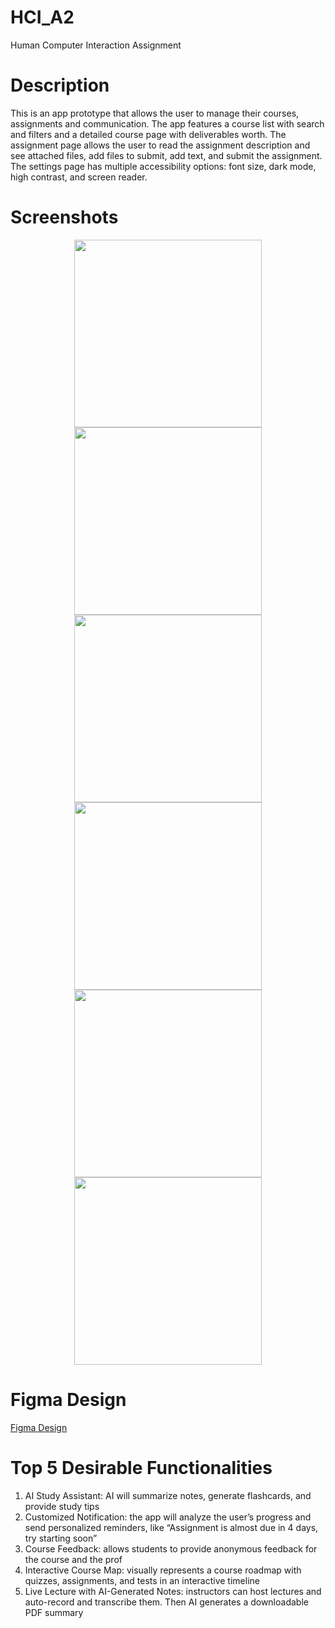 # HCI_A2
Human Computer Interaction Assignment

# Description
This is an app prototype that allows the user to manage their courses, assignments and communication. The app features a course list with search and filters and a detailed course page with deliverables worth. The assignment page allows the user to read the assignment description and see attached files, add files to submit, add text, and submit the assignment. The settings page has multiple accessibility options: font size, dark mode, high contrast, and screen reader.

# Screenshots
<p align="center">
  <img src="1.png" width="300">
  <img src="2.png" width="300">
  <img src="3.png" width="300">
  <img src="4.png" width="300">
  <img src="5.png" width="300">
  <img src="6.png" width="300">
</p>

# Figma Design
[Figma Design](https://www.figma.com/proto/9uOIHkk0QB2vxEs0680K00/OmarAbouChaer2?node-id=0-1&t=GYKw6ICc72rlbX8o-1)

# Top 5 Desirable Functionalities
<ol>
  <li>AI Study Assistant: AI will summarize notes, generate flashcards, and provide study tips</li>
  <li>Customized Notification: the app will analyze the user’s progress and send personalized reminders, like “Assignment is almost due in 4 days, try starting soon”</li>
  <li>Course Feedback: allows students to provide anonymous feedback for the course and the prof</li>
  <li>Interactive Course Map: visually represents a course roadmap with quizzes, assignments, and tests in an interactive timeline</li>
  <li>Live Lecture with AI-Generated Notes: instructors can host lectures and auto-record and transcribe them. Then AI generates a downloadable PDF summary</li>
</ol>

